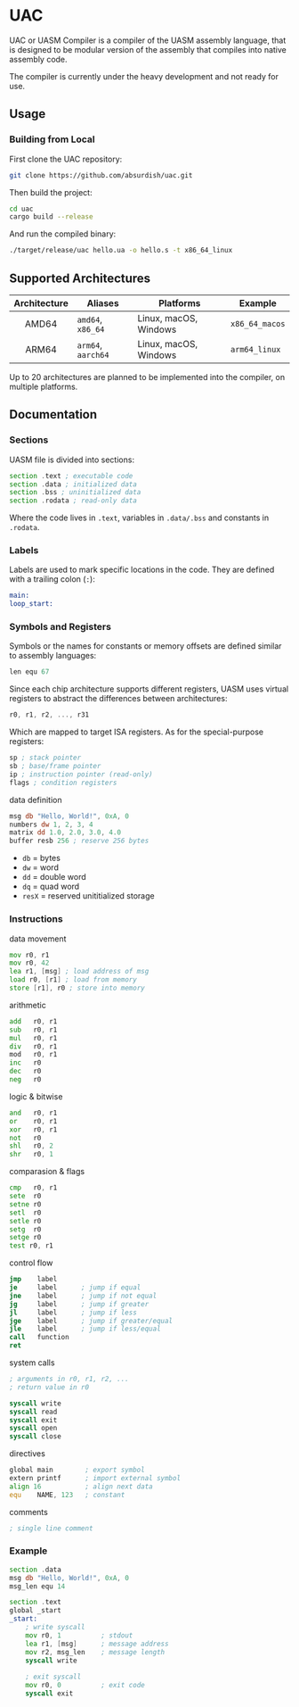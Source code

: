 # UAC

UAC or UASM Compiler is a compiler of the UASM assembly language, that is designed to be modular version of the assembly
that compiles into native assembly code.

The compiler is currently under the heavy development and not ready for use.

## Usage

### Building from Local

First clone the UAC repository:

```sh
git clone https://github.com/absurdish/uac.git
```

Then build the project:

```sh
cd uac
cargo build --release
```

And run the compiled binary:

```sh
./target/release/uac hello.ua -o hello.s -t x86_64_linux
```

## Supported Architectures

| Architecture | Aliases            | Platforms             | Example        |
| :----------: | ------------------ | --------------------- | -------------- |
|    AMD64     | `amd64`, `x86_64`  | Linux, macOS, Windows | `x86_64_macos` |
|    ARM64     | `arm64`, `aarch64` | Linux, macOS, Windows | `arm64_linux`  |

Up to 20 architectures are planned to be implemented into the compiler, on multiple platforms.

## Documentation

### Sections

UASM file is divided into sections:

```asm
section .text ; executable code
section .data ; initialized data
section .bss ; uninitialized data
section .rodata ; read-only data
```

Where the code lives in `.text`, variables in `.data/.bss` and constants in `.rodata`.

### Labels

Labels are used to mark specific locations in the code. They are defined with a trailing colon (`:`):

```asm
main:
loop_start:
```

### Symbols and Registers

Symbols or the names for constants or memory offsets are defined similar to assembly languages:

```asm
len equ 67
```

Since each chip architecture supports different registers,
UASM uses virtual registers to abstract the differences between architectures:

```asm
r0, r1, r2, ..., r31
```

Which are mapped to target ISA registers. As for the special-purpose registers:

```asm
sp ; stack pointer
sb ; base/frame pointer
ip ; instruction pointer (read-only)
flags ; condition registers
```

data definition

```asm
msg db "Hello, World!", 0xA, 0
numbers dw 1, 2, 3, 4
matrix dd 1.0, 2.0, 3.0, 4.0
buffer resb 256 ; reserve 256 bytes
```

- `db` = bytes
- `dw` = word
- `dd` = double word
- `dq` = quad word
- `resX` = reserved unititialized storage

### Instructions

data movement

```asm
mov r0, r1
mov r0, 42
lea r1, [msg] ; load address of msg
load r0, [r1] ; load from memory
store [r1], r0 ; store into memory
```

arithmetic

```asm
add   r0, r1
sub   r0, r1
mul   r0, r1
div   r0, r1
mod   r0, r1
inc   r0
dec   r0
neg   r0
```

logic & bitwise

```asm
and   r0, r1
or    r0, r1
xor   r0, r1
not   r0
shl   r0, 2
shr   r0, 1
```

comparasion & flags

```asm
cmp   r0, r1
sete  r0
setne r0
setl  r0
setle r0
setg  r0
setge r0
test r0, r1
```

control flow

```asm
jmp    label
je     label      ; jump if equal
jne    label      ; jump if not equal
jg     label      ; jump if greater
jl     label      ; jump if less
jge    label      ; jump if greater/equal
jle    label      ; jump if less/equal
call   function
ret
```

system calls

```asm
; arguments in r0, r1, r2, ...
; return value in r0

syscall write
syscall read
syscall exit
syscall open
syscall close
```

directives

```asm
global main        ; export symbol
extern printf      ; import external symbol
align 16           ; align next data
equ    NAME, 123   ; constant
```

comments

```asm
; single line comment
```

### Example

```asm
section .data
msg db "Hello, World!", 0xA, 0
msg_len equ 14

section .text
global _start
_start:
    ; write syscall
    mov r0, 1          ; stdout
    lea r1, [msg]      ; message address
    mov r2, msg_len    ; message length
    syscall write
    
    ; exit syscall
    mov r0, 0          ; exit code
    syscall exit
```
